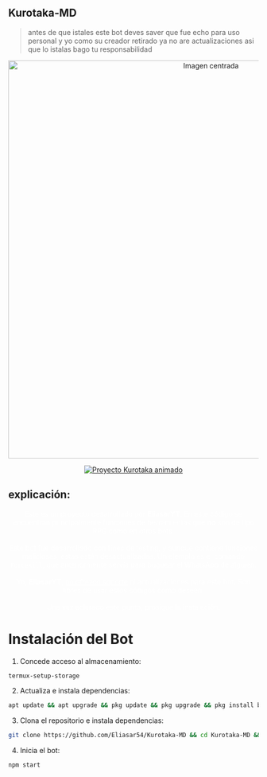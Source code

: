## Kurotaka-MD

> antes de que istales este bot deves saver que fue echo para uso personal y yo como su creador retirado
> ya no are actualizaciones asi que lo istalas bago tu responsabilidad

<p align="center">
  <img src="https://cdn.russellxz.click/dbf62b65.jpeg" alt="Imagen centrada" width="800">
</p>




<p align="center">
  <a href="https://github.com/Eliasar54">
    <img src="https://readme-typing-svg.herokuapp.com?font=Fira+Code&weight=700&size=28&duration=4000&pause=500&color=F7A8B8&center=true&vCenter=true&multiline=true&lines=Proyecto+Kurotaka" alt="Proyecto Kurotaka animado" />
  </a>
</p>


## explicación: 


<p align="center" style="color:white;">
  Este es un proyecto desarrollado por <strong>EliasarYT</strong>. En este código se encuentran principalmente funciones de herramientas que <strong>no</strong> son de tipo RPG como en otros bots.<br><br>
  Este bot fue desarrollado con fines de testing, y aunque contiene funciones maliciosas, estas están desactualizadas. Un ejemplo es el comando <code>Forcekill</code>, que anteriormente servía para buguear el WhatsApp de alguien.<br><br>
  Yo, <strong>EliasarYT</strong>, <u>no ofrezco soporte</u> ni actualizaciones para este bot. Son libres de usar estos códigos como deseen.<br><br>
  Una vez aclarado este punto, prosigue la instalación:
</p>



# Instalación del Bot

1. Concede acceso al almacenamiento:

```bash
termux-setup-storage
```

2. Actualiza e instala dependencias:

```bash
apt update && apt upgrade && pkg update && pkg upgrade && pkg install bash libwebp git nodejs ffmpeg wget imagemagick yarn -y
```

3. Clona el repositorio e instala dependencias:

```bash
git clone https://github.com/Eliasar54/Kurotaka-MD && cd Kurotaka-MD && npm install
```

4. Inicia el bot:

```bash
npm start
```
